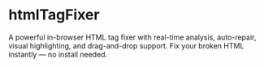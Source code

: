 # htmlTagFixer
 A powerful in-browser HTML tag fixer with real-time analysis, auto-repair, visual highlighting, and drag-and-drop support. Fix your broken HTML instantly — no install needed.
